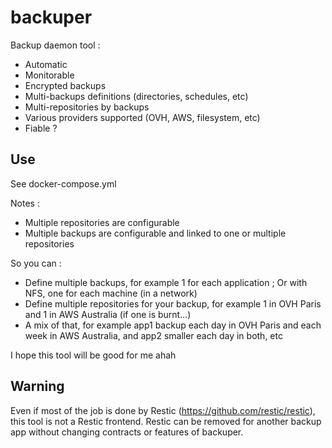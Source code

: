 # backuper

Backup daemon tool :
- Automatic
- Monitorable
- Encrypted backups
- Multi-backups definitions (directories, schedules, etc)
- Multi-repositories by backups
- Various providers supported (OVH, AWS, filesystem, etc)
- Fiable ?

## Use

See docker-compose.yml

Notes :
- Multiple repositories are configurable
- Multiple backups are configurable and linked to one or multiple repositories

So you can :
- Define multiple backups, for example 1 for each application ; Or with NFS, one for each machine (in a network)
- Define multiple repositories for your backup, for example 1 in OVH Paris and 1 in AWS Australia (if one is burnt...)
- A mix of that, for example app1 backup each day in OVH Paris and each week in AWS Australia, and app2 smaller each day in both, etc

I hope this tool will be good for me ahah

## Warning

Even if most of the job is done by Restic (https://github.com/restic/restic), this tool is not a Restic frontend. Restic can be removed for another backup app without changing contracts or features of backuper.
